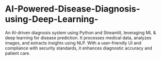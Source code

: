 # AI-Powered-Disease-Diagnosis-using-Deep-Learning-
An AI-driven diagnosis system using Python and Streamlit, leveraging ML &amp; deep learning for disease prediction. It processes medical data, analyzes images, and extracts insights using NLP. With a user-friendly UI and compliance with security standards, it enhances diagnostic accuracy and patient care. 
